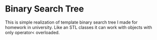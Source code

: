 # Binary Search Tree
This is simple realization of template binary search tree I made for homework in university. Like an STL classes it can work with objects with only operator< overloaded.
